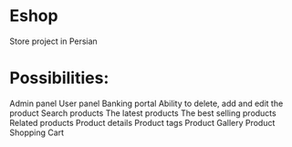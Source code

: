 # Eshop 
Store project in Persian

# Possibilities:
Admin panel
User panel
Banking portal
Ability to delete, add and edit the product
Search products
The latest products
The best selling products
Related products
Product details
Product tags
Product Gallery
Product Shopping Cart 
